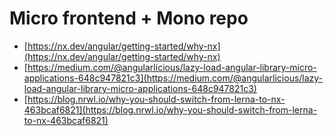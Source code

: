 # Micro frontend + Mono repo

* [https://nx.dev/angular/getting-started/why-nx](https://nx.dev/angular/getting-started/why-nx)
* [https://medium.com/@angularlicious/lazy-load-angular-library-micro-applications-648c947821c3](https://medium.com/@angularlicious/lazy-load-angular-library-micro-applications-648c947821c3)
* [https://blog.nrwl.io/why-you-should-switch-from-lerna-to-nx-463bcaf6821](https://blog.nrwl.io/why-you-should-switch-from-lerna-to-nx-463bcaf6821)

